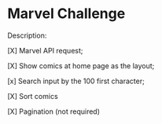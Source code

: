 # Marvel Challenge

Description:

[X] Marvel API request;

[X] Show comics at home page as the layout;

[x] Search input by the 100 first character;

[X] Sort comics

[X] Pagination (not required)
